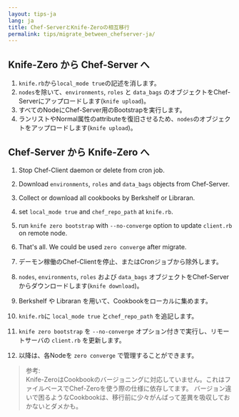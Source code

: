 ```yaml
---
layout: tips-ja
lang: ja
title: Chef-ServerとKnife-Zeroの相互移行
permalink: tips/migrate_between_chefserver-ja/
---
```



## Knife-Zero から Chef-Server へ

1. `knife.rb`から`local_mode true`の記述を消します。
1. `nodes`を除いて、`environments`, `roles` と `data_bags` のオブジェクトをChef-Serverにアップロードします(`knife upload`)。
1. すべてのNodeにChef-Server用のBootstrapを実行します。
1. ランリストやNormal属性のattributeを復旧させるため、`nodes`のオブジェクトをアップロードします(`knife upload`)。


## Chef-Server から Knife-Zero へ

1. Stop Chef-Client daemon or delete from cron job.
1. Download `environments`, `roles` and `data_bags` objects from Chef-Server.
1. Collect or download all cookbooks by Berkshelf or Libraran.
1. set `local_mode true` and `chef_repo_path` at `knife.rb`.
1. run `knife zero bootstrap` with `--no-converge` option to update `client.rb` on remote node.
1. That's all. We could be used `zero converge` after migrate.

1. デーモン稼働のChef-Clientを停止、またはCronジョブから除外します。
1. `nodes`, `environments`, `roles` および `data_bags` オブジェクトをChef-Serverからダウンロードします(`knife download`)。
1. Berkshelf や Libraran を用いて、Cookbookをローカルに集めます。
1. `knife.rb`に `local_mode true` と`chef_repo_path` を追記します。
1. `knife zero bootstrap` を `--no-converge` オプション付きで実行し、リモートサーバの `client.rb` を更新します。
1. 以降は、各Nodeを `zero converge` で管理することができます。


> 参考:  
> Knife-ZeroはCookbookのバージョニングに対応していません。これはファイルベースでChef-Zeroを使う際の仕様に依存してます。 
> バージョン違いで困るようなCookbookは、移行前に少々がんばって差異を吸収しておかないとダメかも。
